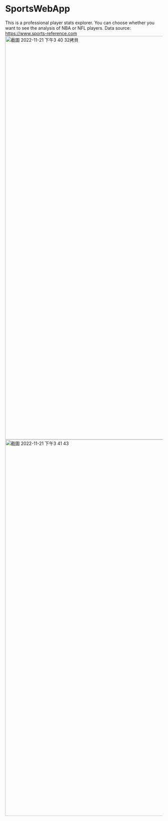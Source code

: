 # SportsWebApp
This is a professional player stats explorer. You can choose whether you want to see the analysis of NBA or NFL players.
Data source: https://www.sports-reference.com
<img width="1284" alt="截圖 2022-11-21 下午3 40 32拷貝" src="https://user-images.githubusercontent.com/57746866/202992277-0924c9af-d781-41b7-ba3e-cda347300070.png">
<img width="1198" alt="截圖 2022-11-21 下午3 41 43" src="https://user-images.githubusercontent.com/57746866/202992430-373e1aef-d939-4d0d-b032-ec15c1d639cb.png">
